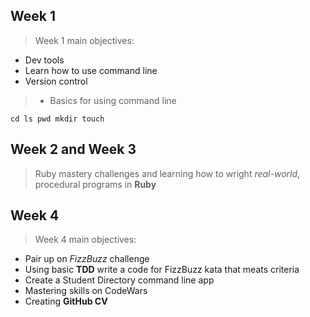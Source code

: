 ## Week 1   
> Week 1 main objectives:  
- Dev tools
- Learn how to use command line
- Version control

> - Basics for using command line 
```
cd ls pwd mkdir touch
```

## Week 2 and Week 3
> Ruby mastery challenges and learning how to wright *real-world*, procedural programs in **Ruby**  

## Week 4
> Week 4 main objectives:  
- Pair up on *FizzBuzz* challenge
- Using basic **TDD** write a code for FizzBuzz kata that meats criteria 
- Create a Student Directory command line app
- Mastering skills on CodeWars
- Creating **GitHub CV**
